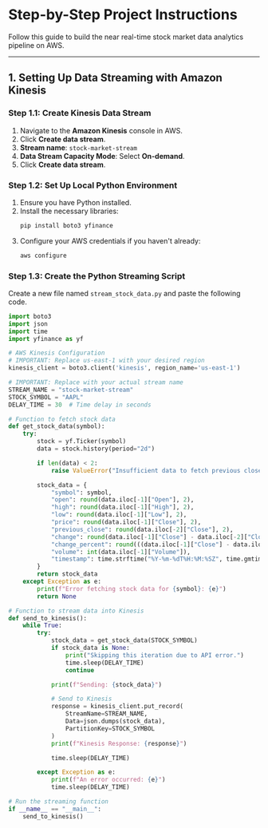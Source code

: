 # Step-by-Step Project Instructions

Follow this guide to build the near real-time stock market data analytics pipeline on AWS.

---

## 1. Setting Up Data Streaming with Amazon Kinesis

### Step 1.1: Create Kinesis Data Stream
1.  Navigate to the **Amazon Kinesis** console in AWS.
2.  Click **Create data stream**.
3.  **Stream name**: `stock-market-stream`
4.  **Data Stream Capacity Mode**: Select **On-demand**.
5.  Click **Create data stream**.

### Step 1.2: Set Up Local Python Environment
1.  Ensure you have Python installed.
2.  Install the necessary libraries:
    ```bash
    pip install boto3 yfinance
    ```
3.  Configure your AWS credentials if you haven't already:
    ```bash
    aws configure
    ```

### Step 1.3: Create the Python Streaming Script
Create a new file named `stream_stock_data.py` and paste the following code.

```python
import boto3
import json
import time
import yfinance as yf

# AWS Kinesis Configuration
# IMPORTANT: Replace us-east-1 with your desired region
kinesis_client = boto3.client('kinesis', region_name='us-east-1') 

# IMPORTANT: Replace with your actual stream name
STREAM_NAME = "stock-market-stream"
STOCK_SYMBOL = "AAPL"
DELAY_TIME = 30  # Time delay in seconds

# Function to fetch stock data
def get_stock_data(symbol):
    try:
        stock = yf.Ticker(symbol)
        data = stock.history(period="2d")

        if len(data) < 2:
            raise ValueError("Insufficient data to fetch previous close.")

        stock_data = {
            "symbol": symbol,
            "open": round(data.iloc[-1]["Open"], 2),
            "high": round(data.iloc[-1]["High"], 2),
            "low": round(data.iloc[-1]["Low"], 2),
            "price": round(data.iloc[-1]["Close"], 2),
            "previous_close": round(data.iloc[-2]["Close"], 2),
            "change": round(data.iloc[-1]["Close"] - data.iloc[-2]["Close"], 2),
            "change_percent": round(((data.iloc[-1]["Close"] - data.iloc[-2]["Close"]) / data.iloc[-2]["Close"]) * 100, 2),
            "volume": int(data.iloc[-1]["Volume"]),
            "timestamp": time.strftime("%Y-%m-%dT%H:%M:%SZ", time.gmtime())
        }
        return stock_data
    except Exception as e:
        print(f"Error fetching stock data for {symbol}: {e}")
        return None

# Function to stream data into Kinesis
def send_to_kinesis():
    while True:
        try:
            stock_data = get_stock_data(STOCK_SYMBOL)
            if stock_data is None:
                print("Skipping this iteration due to API error.")
                time.sleep(DELAY_TIME)
                continue

            print(f"Sending: {stock_data}")

            # Send to Kinesis
            response = kinesis_client.put_record(
                StreamName=STREAM_NAME,
                Data=json.dumps(stock_data),
                PartitionKey=STOCK_SYMBOL
            )
            print(f"Kinesis Response: {response}")

            time.sleep(DELAY_TIME)

        except Exception as e:
            print(f"An error occurred: {e}")
            time.sleep(DELAY_TIME)

# Run the streaming function
if __name__ == "__main__":
    send_to_kinesis()
